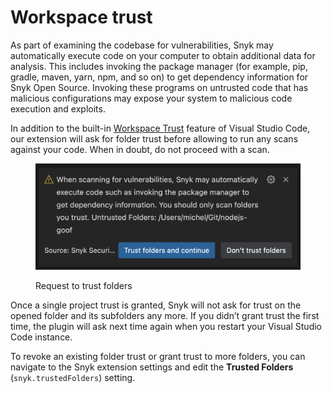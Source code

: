 # Workspace trust

As part of examining the codebase for vulnerabilities, Snyk may automatically execute code on your computer to obtain additional data for analysis. This includes invoking the package manager (for example, pip, gradle, maven, yarn, npm, and so on) to get dependency information for Snyk Open Source. Invoking these programs on untrusted code that has malicious configurations may expose your system to malicious code execution and exploits.

In addition to the built-in [Workspace Trust](https://code.visualstudio.com/docs/editor/workspace-trust) feature of Visual Studio Code, our extension will ask for folder trust before allowing to run any scans against your code. When in doubt, do not proceed with a scan.

<figure><img src="../../../.gitbook/assets/vscode-trust (1).png" alt=""><figcaption><p>Request to trust folders</p></figcaption></figure>

Once a single project trust is granted, Snyk will not ask for trust on the opened folder and its subfolders any more. If you didn’t grant trust the first time, the plugin will ask next time again when you restart your Visual Studio Code instance.

To revoke an existing folder trust or grant trust to more folders, you can navigate to the Snyk extension settings and edit the **Trusted Folders** (`snyk.trustedFolders`) setting.
